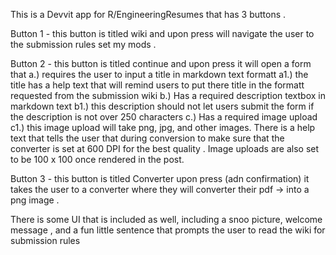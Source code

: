 This is a Devvit app for R/EngineeringResumes  that has 3 buttons . 



Button 1 - this button is titled wiki and upon press will navigate the user 
to the submission rules set my mods . 




Button 2 - this button is titled continue and upon press it will open a form that 
  a.) requires the user to input a title in markdown text formatt
      a1.) the title has a help text that will remind users to put there title in the 
      formatt requested from the submission wiki 
  b.) Has a required description textbox in markdown text 
      b1.) this description should not let users submit the form if the description is not
      over 250 characters
  c.) Has a required image upload 
       c1.) this image upload will take png, jpg, and other images. There is a help
       text that tells the user that during conversion to make sure that the converter
       is set at 600 DPI for the best quality . Image uploads are also set to be 100 x 100 once rendered in the post. 




       
Button 3 - this button is titled Converter upon press (adn confirmation) it takes 
the user to a converter where they will converter their pdf -> into a png image . 




There is some UI that is included as well, including a snoo picture, welcome message , and
a fun little sentence that prompts the user to read the wiki for submission rules 
